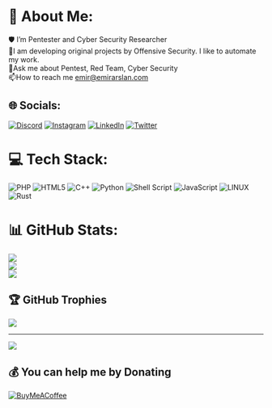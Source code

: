 # 💫 About Me:
🛡 I’m Pentester and Cyber Security Researcher<br>🔭I am developing original projects by Offensive Security. I like to automate my work.<br>💬Ask me about Pentest, Red Team, Cyber Security<br>📫How to reach me emir@emirarslan.com


## 🌐 Socials:
[![Discord](https://img.shields.io/badge/Discord-%237289DA.svg?logo=discord&logoColor=white)](https://discord.gg/mrm3ars) [![Instagram](https://img.shields.io/badge/Instagram-%23E4405F.svg?logo=Instagram&logoColor=white)](https://instagram.com/muhammed.emir.arslan) [![LinkedIn](https://img.shields.io/badge/LinkedIn-%230077B5.svg?logo=linkedin&logoColor=white)](https://linkedin.com/in/muhammedemirarslan) [![Twitter](https://img.shields.io/badge/Twitter-%231DA1F2.svg?logo=Twitter&logoColor=white)](https://twitter.com/MrM3ARS) 

# 💻 Tech Stack:
![PHP](https://img.shields.io/badge/php-%23777BB4.svg?style=for-the-badge&logo=php&logoColor=white) ![HTML5](https://img.shields.io/badge/html5-%23E34F26.svg?style=for-the-badge&logo=html5&logoColor=white) ![C++](https://img.shields.io/badge/c++-%2300599C.svg?style=for-the-badge&logo=c%2B%2B&logoColor=white) ![Python](https://img.shields.io/badge/python-3670A0?style=for-the-badge&logo=python&logoColor=ffdd54) ![Shell Script](https://img.shields.io/badge/shell_script-%23121011.svg?style=for-the-badge&logo=gnu-bash&logoColor=white) ![JavaScript](https://img.shields.io/badge/javascript-%23323330.svg?style=for-the-badge&logo=javascript&logoColor=%23F7DF1E) ![LINUX](https://img.shields.io/badge/Linux-FCC624?style=for-the-badge&logo=linux&logoColor=black) ![Rust](https://img.shields.io/badge/rust-%23000000.svg?style=for-the-badge&logo=rust&logoColor=white)
# 📊 GitHub Stats:
![](https://github-readme-stats.vercel.app/api?username=MrM3ARS&theme=radical&hide_border=false&include_all_commits=false&count_private=false)<br/>
![](https://github-readme-streak-stats.herokuapp.com/?user=MrM3ARS&theme=radical&hide_border=false)<br/>
![](https://github-readme-stats.vercel.app/api/top-langs/?username=MrM3ARS&theme=radical&hide_border=false&include_all_commits=false&count_private=false&layout=compact)

## 🏆 GitHub Trophies
![](https://github-profile-trophy.vercel.app/?username=MrM3ARS&theme=radical&no-frame=false&no-bg=false&margin-w=4)

---
[![](https://visitcount.itsvg.in/api?id=MrM3ARS&icon=2&color=8)](https://visitcount.itsvg.in)

  ## 💰 You can help me by Donating
  [![BuyMeACoffee](https://img.shields.io/badge/Buy%20Me%20a%20Coffee-ffdd00?style=for-the-badge&logo=buy-me-a-coffee&logoColor=black)](https://buymeacoffee.com/MrM3ARS) 

  
<!-- Proudly created with GPRM ( https://gprm.itsvg.in ) -->
